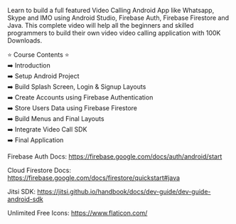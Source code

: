 
Learn to build a full featured Video Calling Android App like Whatsapp, Skype and IMO using Android Studio, Firebase Auth, Firebase Firestore and Java. This complete video will help all the beginners and skilled programmers to build their own video video calling application with 100K Downloads.

⭐ Course Contents ⭐ <br>
➡️ Introduction <br>
➡️ Setup Android Project <br>
➡️ Build Splash Screen, Login & Signup Layouts <br>
➡️ Create Accounts using Firebase Authentication <br>
➡️ Store Users Data using Firebase Firestore <br>
➡️ Build Menus and Final Layouts <br>
➡️ Integrate Video Call SDK <br>
➡️ Final Application <br>

Firebase Auth Docs: https://firebase.google.com/docs/auth/android/start

Cloud Firestore Docs: https://firebase.google.com/docs/firestore/quickstart#java 

Jitsi SDK: https://jitsi.github.io/handbook/docs/dev-guide/dev-guide-android-sdk

Unlimited Free Icons: https://www.flaticon.com/

